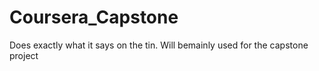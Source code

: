 # Coursera_Capstone
Does exactly what it says on the tin. Will bemainly used for the capstone project
